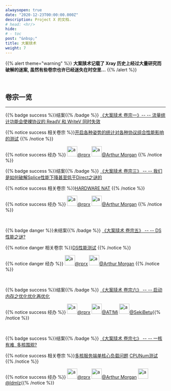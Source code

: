 ```yaml
---
alwaysopen: true
date: "2020-12-23T00:00:00.000Z"
description: Project X 的文档.
# head: <hr/>
hide:
# - toc
post: "&nbsp;"
title: 大案牍术
weight: 7
---
```


{{% alert theme="warning" %}} **大案牍术记载了 Xray 历史上经过大量研究而破解的迷案, 虽然有些卷宗也许已经迷失在时空里...** {{% /alert %}}

<br />

## 卷宗一览
---

{{% badge success %}}结案{{% /badge %}} [《大案牍术 卷宗一》-- -- 流量统计功能会使裸协议的 ReadV 和 WriteV 同时失效](https://github.com/v2fly/v2ray-core/issues/416)

{{% notice success 相关卷宗 %}}[开启各种姿势的统计对各种协议组合性能影响的测试](https://github.com/badO1a5A90/v2ray-doc/blob/main/performance_test/stats/20201110.md) {{% /notice %}}

{{% notice success 经办 %}} 
<img src="https://avatars2.githubusercontent.com/u/71564206?s=60" width="32px" height="32px" alt="a"/>[@rprx](https://github.com/rprx)  <img src="https://avatars2.githubusercontent.com/u/4637240?s=60" width="32px" height="32px" alt="a"/>[@Arthur Morgan](https://github.com/badO1a5A90)
{{% /notice %}}
<br />

{{% badge success %}}结案{{% /badge %}} [《大案牍术 卷宗三》 -- -- 我们是如何破解Splice性能下降甚至低于Direct之谜的](https://github.com/XTLS/Xray-core/discussions/59)

{{% notice success 相关卷宗 %}}[HARDWARE NAT](http://www.testone.top/?p=905) {{% /notice %}}

{{% notice success 经办 %}} <img src="https://avatars2.githubusercontent.com/u/71564206?s=60" width="32px" height="32px" alt="a"/>[@rprx](https://github.com/rprx)  <img src="https://avatars2.githubusercontent.com/u/4637240?s=60" width="32px" height="32px" alt="a"/>[@Arthur Morgan](https://github.com/badO1a5A90) {{% /notice %}}

<br />


{{% badge danger %}}未结案{{% /badge %}}  [《大案牍术 卷宗五》 -- -- DS性能之谜?](https://github.com/v2fly/v2ray-core/issues/373) 

{{% notice danger 相关卷宗 %}}[DS性能测试](https://github.com/badO1a5A90/v2ray-doc/blob/master/performance_test/DS/20201030.md) {{% /notice %}}

{{% notice danger 经办 %}} <img src="https://avatars2.githubusercontent.com/u/71564206?s=60" width="32px" height="32px" alt="a"/>[@rprx](https://github.com/rprx)  <img src="https://avatars2.githubusercontent.com/u/4637240?s=60" width="32px" height="32px" alt="a"/>[@Arthur Morgan](https://github.com/badO1a5A90) {{% /notice %}}

<br />

{{% badge success %}}结案{{% /badge %}}  [《大案牍术 卷宗六》 -- -- 启动内存之优化优化再优化](https://github.com/XTLS/Xray-core/issues/68)

<!-- {{% notice success 相关卷宗 %}}[多核服务端单核心负载问题](https://github.com/v2fly/v2ray-core/issues/466#issuecomment-738493189) [CPUNum测试](https://github.com/XTLS/Xray-core/discussions/56#discussioncomment-221285) {{% /notice %}} -->

{{% notice success 经办 %}} <img src="https://avatars2.githubusercontent.com/u/71564206?s=60" width="32px" height="32px" alt="a"/>[@rprx](https://github.com/rprx)  <img src="https://avatars2.githubusercontent.com/u/15129300?s=60" width="32px" height="32px" alt="a"/>[@AT!Mi](https://github.com/timi-owo)  <img src="https://avatars2.githubusercontent.com/u/38283893?s=60" width="32px" height="32px" alt="a"/>[@SekiBetu](https://github.com/SekiBetu){{% /notice %}}

<br />

{{% badge success %}}结案{{% /badge %}}  [《大案牍术 卷宗七》 -- -- 一核有难, 多核围观?](https://github.com/XTLS/Xray-core/issues/81)

{{% notice success 相关卷宗 %}}[多核服务端单核心负载问题](https://github.com/v2fly/v2ray-core/issues/466#issuecomment-738493189) [CPUNum测试](https://github.com/XTLS/Xray-core/discussions/56#discussioncomment-221285) {{% /notice %}}

{{% notice success 经办 %}} <img src="https://avatars2.githubusercontent.com/u/71564206?s=60" width="32px" height="32px" alt="a"/>[@rprx](https://github.com/rprx)  <img src="https://avatars2.githubusercontent.com/u/4637240?s=60" width="32px" height="32px" alt="a"/>[@Arthur Morgan](https://github.com/badO1a5A90) <img src="https://avatars2.githubusercontent.com/u/47851414?s=60" width="32px" height="32px" alt="a"/> [@ldmlz](https://github.com/Menma33){{% /notice %}}

<br />






